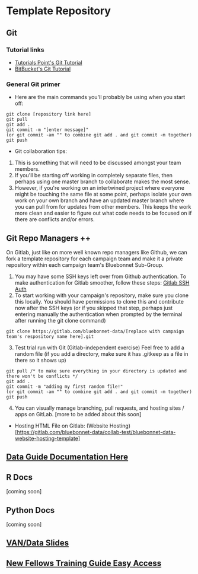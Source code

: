 # Template Repository

## Git 
### Tutorial links
* [Tutorials Point's Git Tutorial](https://www.tutorialspoint.com/git/index.htm)
* [BitBucket's Git Tutorial](https://www.atlassian.com/git/tutorials)

### General Git primer
* Here are the main commands you'll probably be using when you start off: 
```
git clone [repository link here]
git pull 
git add . 
git commit -m "[enter message]"
(or git commit -am "" to combine git add . and git commit -m together)
git push 

```

* Git collaboration tips: 

1. This is something that will need to be discussed amongst your team members. 
2. If you'll be starting off working in completely separate files, then perhaps using one master branch to collaborate makes the most sense. 
3. However, if you're working on an intertwined project where everyone might be touching the same file at some point, perhaps isolate your own work on your own branch and have an updated master branch where you can pull from for updates from other members. This keeps the work more clean and easier to figure out what code needs to be focused on if there are conflicts and/or errors. 

## Git Repo Managers ++  
On Gitlab, just like on more well known repo managers like Github, we can fork a template repository for each campaign team and make it a private repository within each campaign team's Bluebonnet Sub-Group.

1. You may have some SSH keys left over from Github authentication. To make authentication for Gitlab smoother, follow these steps: [Gitlab SSH Auth](https://docs.gitlab.com/ee/ssh/)
2. To start working with your campaign's repository, make sure you clone this locally. You should have permissions to clone this and contribute now after the SSH keys (or if you skipped that step, perhaps just entering manually the authentication when prompted by the terminal after running the git clone command)
```
git clone https://gitlab.com/bluebonnet-data/[replace with campaign team's respository name here].git
```

3. Test trial run with Git (Gitlab-independent exercise) Feel free to add a random file (if you add a directory, make sure it has .gitkeep as a file in there so it shows up) 
```
git pull /* to make sure everything in your directory is updated and there won't be conflicts */
git add . 
git commit -m "adding my first random file!"
(or git commit -am "" to combine git add . and git commit -m together)
git push 
```

4. You can visually manage branching, pull requests, and hosting sites / apps on GitLab. [more to be added about this soon]
*  Hosting HTML File on Gitlab: (Website Hosting)[https://gitlab.com/bluebonnet-data/collab-test/bluebonnet-data-website-hosting-template]

## [Data Guide Documentation Here](https://docs.google.com/document/d/117OsHl77wyzDyEItQyr4ZmmwDtHCsW6pukC63mXut2w/edit)

## R Docs
[coming soon]
## Python Docs
[coming soon]
## [VAN/Data Slides](https://docs.google.com/presentation/d/1yuEKgZQAlnpWOLEpBtRPCba4QyelkvfX1nuhnCiEjW8/edit)

## [New Fellows Training Guide Easy Access](https://docs.google.com/document/d/1c0BH66W-C0BJB-yrPQ3740neOrswRrdO1iJbUaCedqw/edit)
